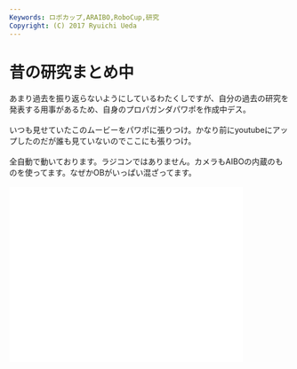 ```yaml
---
Keywords: ロボカップ,ARAIBO,RoboCup,研究
Copyright: (C) 2017 Ryuichi Ueda
---
```


# <!--:ja-->昔の研究まとめ中<!--:-->
<!--:ja-->あまり過去を振り返らないようにしているわたくしですが、自分の過去の研究を発表する用事があるため、自身のプロパガンダパワポを作成中デス。<br />
<br />
いつも見せていたこのムービーをパワポに張りつけ。かなり前にyoutubeにアップしたのだが誰も見ていないのでここにも張りつけ。<br />
<br />
全自動で動いております。ラジコンではありません。カメラもAIBOの内蔵のものを使ってます。なぜかOBがいっぱい混ざってます。<br />
<br />
<iframe width="420" height="315" src="//www.youtube.com/embed/PfntpcSPyt8" frameborder="0" allowfullscreen></iframe><br />
<br />
<br />
<br />
<!--:-->
